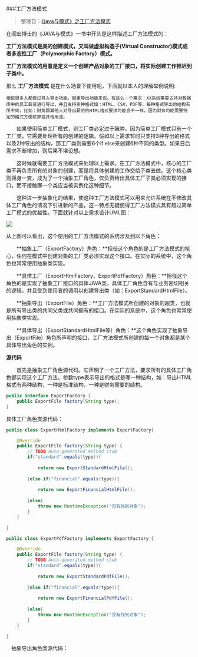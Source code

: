 ###工厂方法模式

>整理自：[《java与模式》之工厂方法模式](http://www.cnblogs.com/java-my-life/archive/2012/03/25/2416227.html)

在阎宏博士的《JAVA与模式》一书中开头是这样描述工厂方法模式的：

**工厂方法模式是类的创建模式，又叫做虚拟构造子(Virtual Constructor)模式或者多态性工厂（Polymorphic Factory）模式。**

**工厂方法模式的用意是定义一个创建产品对象的工厂接口，将实际创建工作推迟到子类中。**

那么 **工厂方法模式** 是在什么场景下使用呢，下面就以本人的理解举例说明:

	相信很多人都做过导入导出功能，就拿导出功能来说。有这么一个需求：XX系统需要支持对数据库中的员工薪资进行导出，并且支持多种格式如：HTML、CSV、PDF等，每种格式导出的结构有所不同，比如：财务跟其他人对导出薪资的HTML格式要求可能会不一样，因为财务可能需要特定的格式方便核算或其他用途。

　　如果使用简单工厂模式，则工厂类必定过于臃肿。因为简单工厂模式只有一个工厂类，它需要处理所有的创建的逻辑。假如以上需求暂时只支持3种导出的格式以及2种导出的结构，那工厂类则需要6个if else来创建6种不同的类型。如果日后需求不断增加，则后果不堪设想。

　　这时候就需要工厂方法模式来处理以上需求。在工厂方法模式中，核心的工厂类不再负责所有的对象的创建，而是将具体创建的工作交给子类去做。这个核心类则摇身一变，成为了一个抽象工厂角色，仅负责给出具体工厂子类必须实现的接口，而不接触哪一个类应当被实例化这种细节。

　　这种进一步抽象化的结果，使这种工厂方法模式可以用来允许系统在不修改具体工厂角色的情况下引进新的产品，这一特点无疑使得工厂方法模式具有超过简单工厂模式的优越性。下面就针对以上需求设计UML图：

![](http://imglf.nosdn.127.net/img/SU9HaFdjTlNlVmJBRmJoQnB0M3lDcThobDkyR0dQdGdZRTlZSnZlU29rOG5wTENUcU1BdWxRPT0.png?imageView&thumbnail=500x0&quality=96&stripmeta=0&type=jpg)

从上图可以看出，这个使用的工厂方法模式的系统涉及到以下角色：

　　**抽象工厂（ExportFactory）角色：**担任这个角色的是工厂方法模式的核心，任何在模式中创建对象的工厂类必须实现这个接口。在实际的系统中，这个角色也常常使用抽象类实现。

　　**具体工厂（ExportHtmlFactory、ExportPdfFactory）角色：**担任这个角色的是实现了抽象工厂接口的具体JAVA类。具体工厂角色含有与业务密切相关的逻辑，并且受到使用者的调用以创建导出类（如：ExportStandardHtmlFile）。

　　**抽象导出（ExportFile）角色：**工厂方法模式所创建的对象的超类，也就是所有导出类的共同父类或共同拥有的接口。在实际的系统中，这个角色也常常使用抽象类实现。

　　**具体导出（ExportStandardHtmlFile等）角色：**这个角色实现了抽象导出（ExportFile）角色所声明的接口，工厂方法模式所创建的每一个对象都是某个具体导出角色的实例。

**源代码**

　　首先是抽象工厂角色源代码。它声明了一个工厂方法，要求所有的具体工厂角色都实现这个工厂方法。参数type表示导出的格式是哪一种结构，如：导出HTML格式有两种结构，一种是标准结构，一种是财务需要的结构。

```java
public interface ExportFactory {
    public ExportFile factory(String type);
}
```

具体工厂角色类源代码：

```java
public class ExportHtmlFactory implements ExportFactory{

    @Override
    public ExportFile factory(String type) {
        // TODO Auto-generated method stub
        if("standard".equals(type)){
            
            return new ExportStandardHtmlFile();
            
        }else if("financial".equals(type)){
            
            return new ExportFinancialHtmlFile();
            
        }else{
            throw new RuntimeException("没有找到对象");
        }
    }

}
```

```java
public class ExportPdfFactory implements ExportFactory {

    @Override
    public ExportFile factory(String type) {
        // TODO Auto-generated method stub
        if("standard".equals(type)){
            
            return new ExportStandardPdfFile();
            
        }else if("financial".equals(type)){
            
            return new ExportFinancialPdfFile();
            
        }else{
            throw new RuntimeException("没有找到对象");
        }
    }

}
```

　抽象导出角色类源代码：


